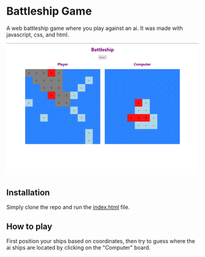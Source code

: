 # Battleship Game

A web battleship game where you play against an ai. It was made with javascript, css, and html.

![website](battleshipscreenshot.png)

## Installation

Simply clone the repo and run the [index.html](src/index.html) file.

## How to play

First position your ships based on coordinates, then try to guess where the ai ships are located by clicking on the "Computer" board.
